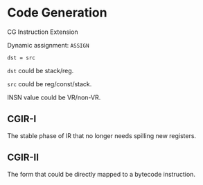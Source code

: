 # Code Generation

CG Instruction Extension

Dynamic assignment: `ASSIGN`

`dst = src`

`dst` could be stack/reg.

`src` could be reg/const/stack.

INSN value could be VR/non-VR.

## CGIR-I

The stable phase of IR that no longer needs spilling new registers.

## CGIR-II

The form that could be directly mapped to a bytecode instruction.
